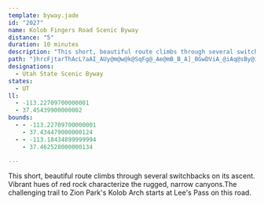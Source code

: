```yaml
---
template: byway.jade
id: "2027"
name: Kolob Fingers Road Scenic Byway
distance: "5"
duration: 10 minutes
description: "This short, beautiful route climbs through several switchbacks on its ascent. Vibrant hues of red rock characterize the rugged, narrow canyons.The challenging trail to Zion Park's Kolob Arch starts at Lee's Pass on this road."
path: "}hrcFjtarThAcL?aAI_AUy@m@w@k@SqFg@_Ae@mB_B_A]_BGwDViA_@iAq@sBy@iBk@kIaAy@a@U]Sm@OeB`AaGt@mGGmEBqAF_@n@yAzB}C\\mB?uAGoBa@aDaA}C{DoIYgC?_Ad@mFRsDCoGHsIEiOTcBrAaEPsA?_AQsAqAuEAwCHi@h@kATYh@c@j@U`B_@nB@zEjAt@JbBK~@g@lCmDtAqAbCyAxAmAlGgIj@eARg@Z}ADu@CcB]{BqA_DGs@PaDIaASeAcBeDe@yAIaBNkARq@jAaAr@YxA`@bA|AZzARdDb@dAz@~@v@tAJ~@Ex@_@pAI`Bn@`FHpBTfAh@~@h@d@vA`@pB\\jCnAbJ~BjGjCbALxCG|Cl@zCa@zDCrBPhBl@hBx@pA`AxIpIhAd@vCt@jAf@b@\\hBtB|@hBdAfCt@t@x@TpBBh@b@z@nBh@b@rAXRLZv@Hf@?jAU~AYXc@T]?UI"
designations: 
  - Utah State Scenic Byway
states: 
  - UT
ll: 
  - -113.22709700000001
  - 37.45439900000002
bounds: 
  - - -113.22709700000001
    - 37.434479000000124
  - - -113.18434899999994
    - 37.462528000000134

---
```


This short, beautiful route climbs through several switchbacks on its ascent. Vibrant hues of red rock characterize the rugged, narrow canyons.The challenging trail to Zion Park's Kolob Arch starts at Lee's Pass on this road.